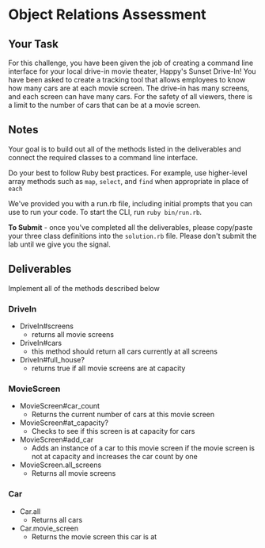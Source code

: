 # Object Relations Assessment

## Your Task

For this challenge, you have been given the job of creating a command line interface for your local drive-in movie theater, Happy's Sunset Drive-In! You have been asked to create a tracking tool that allows employees to know how many cars are at each movie screen.  The drive-in has many screens, and each screen can have many cars.  For the safety of all viewers, there is a limit to the number of cars that can be at a movie screen.  

## Notes

Your goal is to build out all of the methods listed in the deliverables and connect the required classes to a command line interface.

Do your best to follow Ruby best practices. For example, use higher-level array methods such as `map`, `select`, and `find` when appropriate in place of `each`

We've provided you with a run.rb file, including initial prompts that you can use to run your code. To start the CLI, run `ruby bin/run.rb`.

<!-- Console required? You'll be able to test out the methods that you write here. -->

**To Submit** - once you've completed all the deliverables, please copy/paste your three class definitions into the `solution.rb` file. Please don't submit the lab until we give you the signal.

## Deliverables

Implement all of the methods described below

### DriveIn

+ DriveIn#screens
  + returns all movie screens
+ DriveIn#cars
  + this method should return all cars currently at all screens
+ DriveIn#full_house?
  + returns true if all movie screens are at capacity

### MovieScreen

+ MovieScreen#car_count
  + Returns the current number of cars at this movie screen
+ MovieScreen#at_capacity?
  + Checks to see if this screen is at capacity for cars
+ MovieScreen#add_car
  + Adds an instance of a car to this movie screen if the movie screen is not at capacity and increases the car count by one
+ MovieScreen.all_screens
  + Returns all movie screens

### Car

+ Car.all
  + Returns all cars
+ Car.movie_screen
  + Returns the movie screen this car is at
